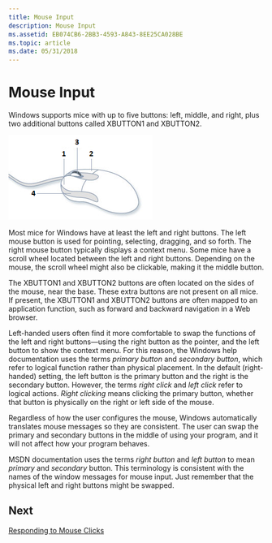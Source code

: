 ```yaml
---
title: Mouse Input
description: Mouse Input
ms.assetid: EB074CB6-2BB3-4593-A843-8EE25CA028BE
ms.topic: article
ms.date: 05/31/2018
---
```


# Mouse Input

Windows supports mice with up to five buttons: left, middle, and right, plus two additional buttons called XBUTTON1 and XBUTTON2.

![an illustration that shows the left (1), right (2), middle (3), and xbutton1 (4) buttons.](images/mouse.png)

Most mice for Windows have at least the left and right buttons. The left mouse button is used for pointing, selecting, dragging, and so forth. The right mouse button typically displays a context menu. Some mice have a scroll wheel located between the left and right buttons. Depending on the mouse, the scroll wheel might also be clickable, making it the middle button.

The XBUTTON1 and XBUTTON2 buttons are often located on the sides of the mouse, near the base. These extra buttons are not present on all mice. If present, the XBUTTON1 and XBUTTON2 buttons are often mapped to an application function, such as forward and backward navigation in a Web browser.

Left-handed users often find it more comfortable to swap the functions of the left and right buttons—using the right button as the pointer, and the left button to show the context menu. For this reason, the Windows help documentation uses the terms *primary button* and *secondary button*, which refer to logical function rather than physical placement. In the default (right-handed) setting, the left button is the primary button and the right is the secondary button. However, the terms *right click* and *left click* refer to logical actions. *Right clicking* means clicking the primary button, whether that button is physically on the right or left side of the mouse.

Regardless of how the user configures the mouse, Windows automatically translates mouse messages so they are consistent. The user can swap the primary and secondary buttons in the middle of using your program, and it will not affect how your program behaves.

MSDN documentation uses the terms *right button* and *left button* to mean *primary* and *secondary* button. This terminology is consistent with the names of the window messages for mouse input. Just remember that the physical left and right buttons might be swapped.

## Next

[Responding to Mouse Clicks](mouse-clicks.md)

 

 




